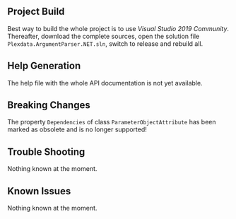 ## Project Build

Best way to build the whole project is to use _Visual Studio 2019 Community_. Thereafter, 
download the complete sources, open the solution file `Plexdata.ArgumentParser.NET.sln`, 
switch to release and rebuild all.

## Help Generation

The help file with the whole API documentation is not yet available.

## Breaking Changes

The property `Dependencies` of class `ParameterObjectAttribute` has been marked as obsolete 
and is no longer supported!

## Trouble Shooting

Nothing known at the moment.

## Known Issues

Nothing known at the moment.
